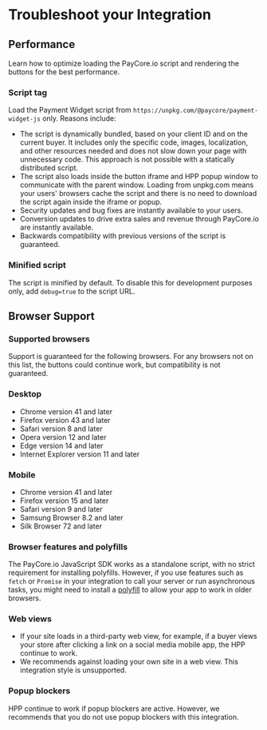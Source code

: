 # Troubleshoot your Integration


## Performance

Learn how to optimize loading the PayCore.io script and rendering the buttons for the best performance.

### Script tag

Load the Payment Widget script from  `https://unpkg.com/@paycore/payment-widget-js`  only. Reasons include:

-   The script is dynamically bundled, based on your client ID and on the current buyer. It includes only the specific code, images, localization, and other resources needed and does not slow down your page with unnecessary code. This approach is not possible with a statically distributed script.
-   The script also loads inside the button iframe and HPP popup window to communicate with the parent window. Loading from unpkg.com means your users' browsers cache the script and there is no need to download the script again inside the iframe or popup.
-   Security updates and bug fixes are instantly available to your users.
-   Conversion updates to drive extra sales and revenue through PayCore.io are instantly available.
-   Backwards compatibility with previous versions of the script is guaranteed.
    
### Minified script

The script is minified by default. To disable this for development purposes only, add  `debug=true`  to the script URL.

## Browser Support

### Supported browsers

Support is guaranteed for the following browsers. For any browsers not on this list, the buttons could continue work, but compatibility is not guaranteed.

### Desktop

-   Chrome version 41 and later
-   Firefox version 43 and later
-   Safari version 8 and later
-   Opera version 12 and later
-   Edge version 14 and later
-   Internet Explorer version 11 and later

### Mobile

-   Chrome version 41 and later
-   Firefox version 15 and later
-   Safari version 9 and later
-   Samsung Browser 8.2 and later
-   Silk Browser 72 and later

### Browser features and polyfills

The PayCore.io JavaScript SDK works as a standalone script, with no strict requirement for installing polyfills. However, if you use features such as  `fetch`  or  `Promise`  in your integration to call your server or run asynchronous tasks, you might need to install a  [polyfill](https://developer.mozilla.org/en-US/docs/Glossary/Polyfill)  to allow your app to work in older browsers.

### Web views

-   If your site loads in a third-party web view, for example, if a buyer views your store after clicking a link on a social media mobile app, the HPP continue to work.
-   We recommends against loading your own site in a web view. This integration style is unsupported.

### Popup blockers

HPP continue to work if popup blockers are active. However, we recommends that you do not use popup blockers with this integration.

